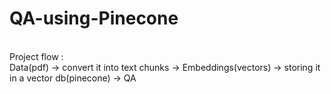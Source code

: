 # QA-using-Pinecone
<br>
Project flow :
<br>
Data(pdf) -> convert it into text chunks -> Embeddings(vectors) -> storing it in a vector db(pinecone) -> QA

